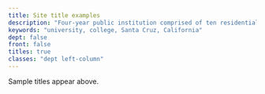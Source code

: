 ```yaml
---
title: Site title examples
description: "Four-year public institution comprised of ten residential college communities nestled in the redwood forests and meadows overlooking central California's Monterey Bay."
keywords: "university, college, Santa Cruz, California"
dept: false
front: false
titles: true
classes: "dept left-column"
---
```



<section class="row">
  
  <p>Sample titles appear above.</p>
  
</section>
